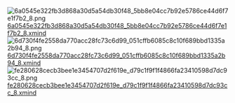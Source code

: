 ![6a0545e322fb3d868a30d5a54db30f48_5bb8e04cc7b92e5786ce44d6f7e1f7b2_8.png](https://cdn.nlark.com/yuque/0/2022/png/1285871/1652408590888-ee889543-c2e6-45fb-ac76-34298b742649.png#averageHue=%23f7f2e0&clientId=u58fb50b4-2f20-4&from=drop&id=ud7746c91&originHeight=369&originWidth=1296&originalType=binary&ratio=1&rotation=0&showTitle=false&size=48610&status=done&style=none&taskId=uaa53e932-df4d-4368-bd94-97b654e7a5b&title=)[6a0545e322fb3d868a30d5a54db30f48_5bb8e04cc7b92e5786ce44d6f7e1f7b2_8.xmind](https://www.yuque.com/attachments/yuque/0/2024/xmind/1285871/1713865987601-3b28b01a-5c85-47b8-b6a0-d838ff7b23f3.xmind?_lake_card=%7B%22src%22%3A%22https%3A%2F%2Fwww.yuque.com%2Fattachments%2Fyuque%2F0%2F2024%2Fxmind%2F1285871%2F1713865987601-3b28b01a-5c85-47b8-b6a0-d838ff7b23f3.xmind%22%2C%22name%22%3A%226a0545e322fb3d868a30d5a54db30f48_5bb8e04cc7b92e5786ce44d6f7e1f7b2_8.xmind%22%2C%22size%22%3A4042%2C%22ext%22%3A%22xmind%22%2C%22source%22%3A%22%22%2C%22status%22%3A%22done%22%2C%22download%22%3Atrue%2C%22type%22%3A%22%22%2C%22taskId%22%3A%22u5efe9b7c-81c2-46cf-9135-777558618e1%22%2C%22taskType%22%3A%22transfer%22%2C%22mode%22%3A%22title%22%2C%22id%22%3A%22u96ed33db%22%2C%22card%22%3A%22file%22%7D)
![6d730f4fe2558da770acc28fc73c6d99_051cffb6085c8c10f689bbd1335a2b94_8.png](https://cdn.nlark.com/yuque/0/2022/png/1285871/1652408638737-7d4b9a2b-9094-4fe7-a6f4-b55ec7fc23b9.png#averageHue=%23f9f3df&clientId=u58fb50b4-2f20-4&from=drop&id=u351a88f3&originHeight=640&originWidth=3303&originalType=binary&ratio=1&rotation=0&showTitle=false&size=140406&status=done&style=none&taskId=ubf936027-ad03-49d1-815a-595b95c06e1&title=)[6d730f4fe2558da770acc28fc73c6d99_051cffb6085c8c10f689bbd1335a2b94_8.xmind](https://www.yuque.com/attachments/yuque/0/2024/xmind/1285871/1713865987722-589d3652-8a78-4e58-a971-44dd47a7d4e2.xmind?_lake_card=%7B%22src%22%3A%22https%3A%2F%2Fwww.yuque.com%2Fattachments%2Fyuque%2F0%2F2024%2Fxmind%2F1285871%2F1713865987722-589d3652-8a78-4e58-a971-44dd47a7d4e2.xmind%22%2C%22name%22%3A%226d730f4fe2558da770acc28fc73c6d99_051cffb6085c8c10f689bbd1335a2b94_8.xmind%22%2C%22size%22%3A4664%2C%22ext%22%3A%22xmind%22%2C%22source%22%3A%22%22%2C%22status%22%3A%22done%22%2C%22download%22%3Atrue%2C%22type%22%3A%22%22%2C%22taskId%22%3A%22u17585fb4-47a4-401c-a1db-1fbd9d79582%22%2C%22taskType%22%3A%22transfer%22%2C%22mode%22%3A%22title%22%2C%22id%22%3A%22u4263709a%22%2C%22card%22%3A%22file%22%7D)
![fe280628cecb3bee1e3454707d2f619e_d79c1f9f1f4866fa23410598d7dc93cc_8.png](https://cdn.nlark.com/yuque/0/2022/png/1285871/1652408695208-10a65370-738b-4554-af8c-27e93c76e9f9.png#averageHue=%23faf3de&clientId=u58fb50b4-2f20-4&from=drop&id=u289c582d&originHeight=2093&originWidth=3365&originalType=binary&ratio=1&rotation=0&showTitle=false&size=419340&status=done&style=none&taskId=uc7f2195e-4686-4670-88fb-5039d2f161d&title=)[fe280628cecb3bee1e3454707d2f619e_d79c1f9f1f4866fa23410598d7dc93cc_8.xmind](https://www.yuque.com/attachments/yuque/0/2024/xmind/1285871/1713865987917-f659bfa3-7dba-4f61-88e7-64f989a67953.xmind?_lake_card=%7B%22src%22%3A%22https%3A%2F%2Fwww.yuque.com%2Fattachments%2Fyuque%2F0%2F2024%2Fxmind%2F1285871%2F1713865987917-f659bfa3-7dba-4f61-88e7-64f989a67953.xmind%22%2C%22name%22%3A%22fe280628cecb3bee1e3454707d2f619e_d79c1f9f1f4866fa23410598d7dc93cc_8.xmind%22%2C%22size%22%3A6385%2C%22ext%22%3A%22xmind%22%2C%22source%22%3A%22%22%2C%22status%22%3A%22done%22%2C%22download%22%3Atrue%2C%22type%22%3A%22%22%2C%22taskId%22%3A%22ud890293d-bc0a-46f1-828f-12b67a22b96%22%2C%22taskType%22%3A%22transfer%22%2C%22mode%22%3A%22title%22%2C%22id%22%3A%22ue917bd76%22%2C%22card%22%3A%22file%22%7D)



